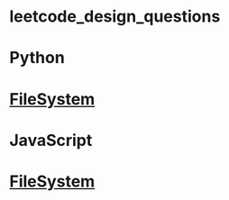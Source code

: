 # leetcode_design_questions

# Python
# [FileSystem](https://github.com/TalRodin/leetcode_design/blob/master/FileSystem.py)

# JavaScript
# [FileSystem](https://github.com/TalRodin/leetcode_design/blob/master/FileSystem.js)
